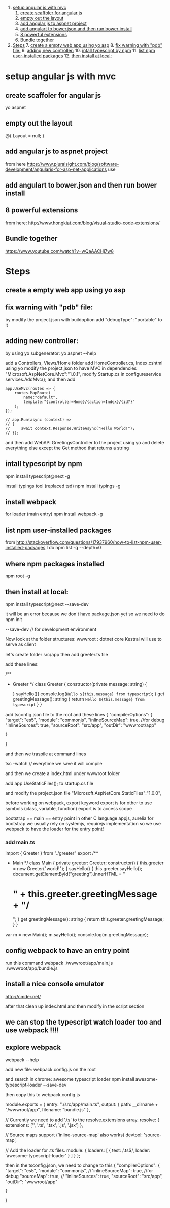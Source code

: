 <!-- TOC insertAnchor:true orderedList:true -->

1. [setup angular js with mvc](#setup-angular-js-with-mvc)
    1. [create scaffoler for angular js](#create-scaffoler-for-angular-js)
    2. [empty out the layout](#empty-out-the-layout)
    3. [add angular js to aspnet project](#add-angular-js-to-aspnet-project)
    4. [add angulart to bower.json and then run bower install](#add-angulart-to-bowerjson-and-then-run-bower-install)
    5. [8 powerful extensions](#8-powerful-extensions)
    6. [Bundle together](#bundle-together)
2. [Steps](#steps)
    7. [create a empty web app using yo asp](#create-a-empty-web-app-using-yo-asp)
    8. [fix warning with "pdb" file:](#fix-warning-with-pdb-file)
    9. [adding new controller:](#adding-new-controller)
    10. [intall typescript by npm](#intall-typescript-by-npm)
    11. [list npm user-installed packages](#list-npm-user-installed-packages)
    12. [then install at local:](#then-install-at-local)

<!-- /TOC -->

<a id="markdown-setup-angular-js-with-mvc" name="setup-angular-js-with-mvc"></a>
# setup angular js with mvc

<a id="markdown-create-scaffoler-for-angular-js" name="create-scaffoler-for-angular-js"></a>
## create scaffoler for angular js
yo aspnet

<a id="markdown-empty-out-the-layout" name="empty-out-the-layout"></a>
## empty out the layout
@{
    Layout = null;
}

<a id="markdown-add-angular-js-to-aspnet-project" name="add-angular-js-to-aspnet-project"></a>
## add angular js to aspnet project
from here https://www.pluralsight.com/blog/software-development/angularjs-for-asp-net-applications
use

<a id="markdown-add-angulart-to-bowerjson-and-then-run-bower-install" name="add-angulart-to-bowerjson-and-then-run-bower-install"></a>
## add angulart to bower.json and then run bower install

<a id="markdown-8-powerful-extensions" name="8-powerful-extensions"></a>
## 8 powerful extensions
from here: http://www.hongkiat.com/blog/visual-studio-code-extensions/

<a id="markdown-bundle-together" name="bundle-together"></a>
## Bundle together
https://www.youtube.com/watch?v=wQaAACHj7w8

<a id="markdown-steps" name="steps"></a>
# Steps

<a id="markdown-create-a-empty-web-app-using-yo-asp" name="create-a-empty-web-app-using-yo-asp"></a>
## create a empty web app using yo asp

<a id="markdown-fix-warning-with-pdb-file" name="fix-warning-with-pdb-file"></a>
## fix warning with "pdb" file:
by modify the project.json with buildoption
add "debugType": "portable" to it

<a id="markdown-adding-new-controller" name="adding-new-controller"></a>
## adding new controller:
by using yo subgenerator:
 yo aspnet --help

add a Controllers, Views/Home folder
add HomeController.cs, Index.cshtml using yo
modify the project.json to have MVC in dependencies
 "Microsoft.AspNetCore.Mvc":"1.0.1",
modify Startup.cs in configureservice
    services.AddMvc();
and then add 

    app.UseMvc(routes => {
        routes.MapRoute(
            name:"default",
            template:"{controller=Home}/{action=Index}/{id?}"
        );
    });

    // app.Run(async (context) =>
    // {
    //     await context.Response.WriteAsync("Hello World!");
    // });

and then add WebAPI GreetingsController to the project using yo
and delete everything else except the Get method that returns a string

<a id="markdown-intall-typescript-by-npm" name="intall-typescript-by-npm"></a>
## intall typescript by npm
npm install typescript@next -g 

install typings tool (replaced tsd)
npm install typings -g 

## install webpack
for loader (main entry)
npm install webpack -g 

<a id="markdown-list-npm-user-installed-packages" name="list-npm-user-installed-packages"></a>
## list npm user-installed packages
from http://stackoverflow.com/questions/17937960/how-to-list-npm-user-installed-packages
I do
npm list -g --depth=0

## where npm packages installed
npm root -g

<a id="markdown-then-install-at-local" name="then-install-at-local"></a>
## then install at local:
npm install typescript@next --save-dev

it will be an error because we don't have package.json yet
so we need to do 
npm init

--save-dev // for development environment

Now look at the folder structures:
wwwroot : dotnet core Kestral will use to serve as client

let's create folder
src/app
then add greeter.ts file

add these lines:

/**
 * Greeter
 */
class Greeter {
    constructor(private message: string) {
        
    }
    sayHello(){
        console.log(`Hello ${this.message} from typescript`);
    }
    get greetingMessage(): string {
        return `Hello ${this.message} from typescript`
    }
}

add tsconfig.json file to the root
and these lines
{
    "compilerOptions": {
        "target": "es5",
        "module": "commonjs",
        "inlineSourceMap": true, //for debug
        "inlineSources": true,
        "sourceRoot": "src/app",
        "outDir": "wwwroot/app"

    }
}

and then we traspile at command lines

tsc -watch // everytime we save it will compile

and then we create a index.html under wwwroot folder

<!DOCTYPE html>
<html lang="en">
<head>
    <meta charset="UTF-8">
    <title>Welcome to ASPNET Core 1.0</title>
    <script src="app/greeter.js"></script>
</head>
<body>
    <div id="greeting">
    </div>
    <script>
        var greeterObj = new Greeter("World");
        document.getElementByID("greeting").innerHTML = "<h1>" + greeterObj.greetingMessage() + "/</h1>";
    </script>
</body>
</html>

add app.UseStaticFiles(); to startup.cs file

and modify the project.json file
"Microsoft.AspNetCore.StaticFiles":"1.0.0",

before working on webpack, export keyword
export is for other to use symbols (class, variable, function)
export is to access scope

bootstrap == main == entry point in other C language
appjs, aurelia for bootstrap
we usually rely on systemjs, requirejs implementation
so we use webpack to have the loader for the entry point!

### add main.ts 

import { Greeter } from "./greeter"
export /**
 * Main
 */
class Main {
    private greeter: Greeter;
    constructor() {
        this.greeter = new Greeter("world!");
    }
    sayHello()
    {
        this.greeter.sayHello();
        document.getElementById("greeting").innerHTML = "<h1>" + this.greeter.greetingMessage + "/</h1>"; 
    }
    get greetingMessage(): string {
        return this.greeter.greetingMessage;
    }
}

var m = new Main();
m.sayHello();
console.log(m.greetingMessage);

## config webpack to have an entry point
run this command
webpack ./wwwroot/app/main.js ./wwwroot/app/bundle.js

## install a nice console emulator
http://cmder.net/

after that clean up index.html and then modify in the script section
<script src="/app/bundle.js"></script>

## we can stop the typescript watch loader too and use webpack !!!!

## explore webpack 
webpack --help

add new file: webpack.config.js on the root

and search in chrome: awesome typescript loader
npm install awesome-typescript-loader --save-dev

then copy this to webpack.config.js

module.exports = {
    entry: "./src/app/main.ts",
    output: {
        path: __dirname + "/wwwroot/app",
        filename: "bundle.js" 
    },

  // Currently we need to add '.ts' to the resolve.extensions array.
  resolve: {
    extensions: ['', '.ts', '.tsx', '.js', '.jsx']
  },

  // Source maps support ('inline-source-map' also works)
  devtool: 'source-map',

  // Add the loader for .ts files.
  module: {
    loaders: [
      {
        test: /\.ts$/,
        loader: 'awesome-typescript-loader'
      }
    ]
  }
};

then in the tsconfig.json, we need to change to this
{
    "compilerOptions": {
        "target": "es5",
        "module": "commonjs",
        //"inlineSourceMap": true, //for debug
        "sourceMap": true,
        // "inlineSources": true,
        "sourceRoot": "src/app",
        "outDir": "wwwroot/app"

    }
}











